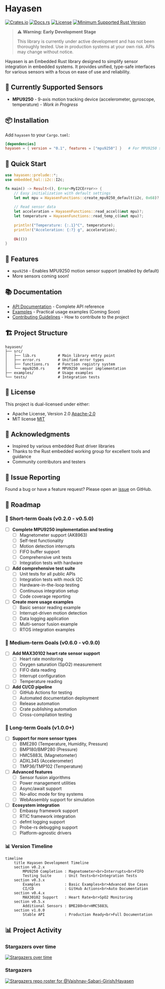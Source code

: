 # Hayasen

[![Crates.io](https://img.shields.io/crates/v/hayasen.svg)](https://crates.io/crates/hayasen)
[![Docs.rs](https://docs.rs/hayasen/badge.svg)](https://docs.rs/hayasen)
[![License](https://img.shields.io/badge/license-MIT%2FApache--2.0-blue.svg)](LICENSE-APACHE)
[![Minimum Supported Rust Version](https://img.shields.io/badge/MSRV-1.60.0-blue.svg)](https://rust-lang.org)

> ⚠️ **Warning: Early Development Stage**
> 
> This library is currently under active development and has not been thoroughly tested.
> Use in production systems at your own risk. APIs may change without notice.

Hayasen is an Embedded Rust library designed to simplify sensor integration in embedded systems. 
It provides unified, type-safe interfaces for various sensors with a focus on ease of use and reliability.

## 🚀 Currently Supported Sensors

- **MPU9250** - 9-axis motion tracking device (accelerometer, gyroscope, temperature) - *Work in Progress*

## 📦 Installation

Add `hayasen` to your `Cargo.toml`:

```toml
[dependencies]
hayasen = { version = "0.1", features = ["mpu9250"] }   # For MPU9250 support
```

## 🎯 Quick Start

```rust
use hayasen::prelude::*;
use embedded_hal::i2c::I2c;

fn main() -> Result<(), Error<MyI2CError>> {
    // Easy initialization with default settings
    let mut mpu = HayasenFunctions::create_mpu9250_default(i2c, 0x68)?;
    
    // Read sensor data
    let acceleration = HayasenFunctions::read_accel(&mut mpu)?;
    let temperature = HayasenFunctions::read_temp_c(&mut mpu)?;
    
    println!("Temperature: {:.1}°C", temperature);
    println!("Acceleration: {:?} g", acceleration);
    
    Ok(())
}
```

## 🔧 Features

- `mpu9250` - Enables MPU9250 motion sensor support (enabled by default)
- More sensors coming soon!

## 📚 Documentation

- [API Documentation](https://docs.rs/hayasen) - Complete API reference
- [Examples](./examples/) - Practical usage examples   (Coming Soon)
- [Contributing Guidelines](./CONTRIBUTING.md) - How to contribute to the project

## 🏗️ Project Structure

```
hayasen/
├── src/
│   ├── lib.rs          # Main library entry point
│   ├── error.rs        # Unified error types
│   ├── functions.rs    # Function registry system
│   └── mpu9250.rs      # MPU9250 sensor implementation
├── examples/           # Usage examples
└── tests/              # Integration tests
```

## 📝 License

This project is dual-licensed under either:
- Apache License, Version 2.0 [Apache-2.0](LICENSE-APACHE)
- MIT license [MIT](LICENSE-MIT)

## 🙏 Acknowledgments
- Inspired by various embedded Rust driver libraries
- Thanks to the Rust embedded working group for excellent tools and guidance
- Community contributors and testers

## 🐛 Issue Reporting

Found a bug or have a feature request? Please open an [issue](https://github.com/Vaishnav-Sabari-Girish/Hayasen/issues) on GitHub.


## 🔮 Roadmap

### 🎯 Short-term Goals (v0.2.0 - v0.5.0)

- [ ] **Complete MPU9250 implementation and testing**
  - [ ] Magnetometer support (AK8963)
  - [ ] Self-test functionality
  - [ ] Motion detection interrupts
  - [ ] FIFO buffer support
  - [ ] Comprehensive unit tests
  - [ ] Integration tests with hardware

- [ ] **Add comprehensive test suite**
  - [ ] Unit tests for all public APIs
  - [ ] Integration tests with mock I2C
  - [ ] Hardware-in-the-loop testing
  - [ ] Continuous integration setup
  - [ ] Code coverage reporting

- [ ] **Create more usage examples**
  - [ ] Basic sensor reading example
  - [ ] Interrupt-driven motion detection
  - [ ] Data logging application
  - [ ] Multi-sensor fusion example
  - [ ] RTOS integration examples

### 🚀 Medium-term Goals (v0.6.0 - v0.9.0)

- [ ] **Add MAX30102 heart rate sensor support**
  - [ ] Heart rate monitoring
  - [ ] Oxygen saturation (SpO2) measurement
  - [ ] FIFO data reading
  - [ ] Interrupt configuration
  - [ ] Temperature reading

- [ ] **Add CI/CD pipeline**
  - [ ] GitHub Actions for testing
  - [ ] Automated documentation deployment
  - [ ] Release automation
  - [ ] Crate publishing automation
  - [ ] Cross-compilation testing

### 🌟 Long-term Goals (v1.0.0+)

- [ ] **Support for more sensor types**
  - [ ] BME280 (Temperature, Humidity, Pressure)
  - [ ] BMP180/BMP280 (Pressure)
  - [ ] HMC5883L (Magnetometer)
  - [ ] ADXL345 (Accelerometer)
  - [ ] TMP36/TMP102 (Temperature)

- [ ] **Advanced features**
  - [ ] Sensor fusion algorithms
  - [ ] Power management utilities
  - [ ] Async/await support
  - [ ] No-alloc mode for tiny systems
  - [ ] WebAssembly support for simulation

- [ ] **Ecosystem integration**
  - [ ] Embassy framework support
  - [ ] RTIC framework integration
  - [ ] defmt logging support
  - [ ] Probe-rs debugging support
  - [ ] Platform-agnostic drivers

### 📊 Version Timeline

```mermaid
timeline
    title Hayasen Development Timeline
    section v0.2.x
        MPU9250 Completion : Magnetometer<br>Interrupts<br>FIFO
        Testing Suite      : Unit Tests<br>Integration Tests
    section v0.3.x
        Examples           : Basic Examples<br>Advanced Use Cases
        CI/CD              : GitHub Actions<br>Auto Documentation
    section v0.4.x
        MAX30102 Support   : Heart Rate<br>SpO2 Monitoring
    section v0.5.x
        Additional Sensors : BME280<br>HMC5883L
    section v1.0.0
        Stable API         : Production Ready<br>Full Documentation
```


## 📊 Project Activity

### Stargazers over time

[![Stargazers over time](https://starchart.cc/Vaishnav-Sabari-Girish/Hayasen.svg?variant=adaptive)](https://starchart.cc/Vaishnav-Sabari-Girish/Hayasen)

### Stargazers

[![Stargazers repo roster for @Vaishnav-Sabari-Girish/Hayasen](https://reporoster.com/stars/dark/Vaishnav-Sabari-Girish/Hayasen)](https://github.com/Vaishnav-Sabari-Girish/Hayasen/stargazers)
